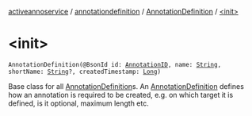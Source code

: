 [activeannoservice](../../index.md) / [annotationdefinition](../index.md) / [AnnotationDefinition](index.md) / [&lt;init&gt;](./-init-.md)

# &lt;init&gt;

`AnnotationDefinition(@BsonId id: `[`AnnotationID`](../-annotation-i-d.md)`, name: `[`String`](https://kotlinlang.org/api/latest/jvm/stdlib/kotlin/-string/index.html)`, shortName: `[`String`](https://kotlinlang.org/api/latest/jvm/stdlib/kotlin/-string/index.html)`?, createdTimestamp: `[`Long`](https://kotlinlang.org/api/latest/jvm/stdlib/kotlin/-long/index.html)`)`

Base class for all [AnnotationDefinition](index.md)s. An [AnnotationDefinition](index.md) defines how an annotation is required to be
created, e.g. on which target it is defined, is it optional, maximum length etc.

